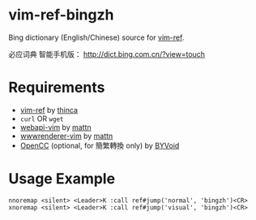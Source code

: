 vim-ref-bingzh
==============

Bing dictionary (English/Chinese) source for [vim-ref][].

必应词典 智能手机版：
http://dict.bing.com.cn/?view=touch


Requirements
============

- [vim-ref][] by [thinca][]
- `curl` OR `wget`
- [webapi-vim][] by [mattn][]
- [wwwrenderer-vim][] by [mattn][]
- [OpenCC][] (optional, for 簡繁轉換 only) by [BYVoid][]


Usage Example
=============

```vim
nnoremap <silent> <Leader>K :call ref#jump('normal', 'bingzh')<CR>
xnoremap <silent> <Leader>K :call ref#jump('visual', 'bingzh')<CR>
```


[thinca]: http://d.hatena.ne.jp/thinca/
[mattn]: http://mattn.kaoriya.net/
[vim-ref]: https://github.com/thinca/vim-ref
[webapi-vim]: https://github.com/mattn/webapi-vim
[wwwrenderer-vim]: https://github.com/mattn/wwwrenderer-vim
[OpenCC]: https://github.com/BYVoid/OpenCC
[BYVoid]: http://www.byvoid.com/
